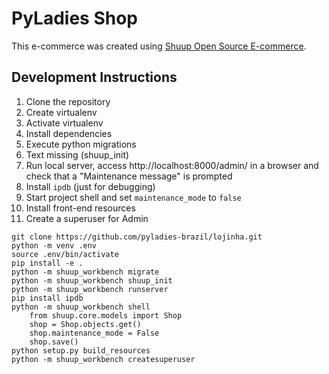 # PyLadies Shop
This e-commerce was created using [Shuup Open Source E-commerce](https://github.com/shuup/shuup).

## Development Instructions

1. Clone the repository
2. Create virtualenv
3. Activate virtualenv
4. Install dependencies
5. Execute python migrations
6. Text missing (shuup_init)
7. Run local server, access http://localhost:8000/admin/ in a browser and check that a "Maintenance message" is prompted 
8. Install `ipdb` (just for debugging)
9. Start project shell and set `maintenance_mode` to `false`
10. Install front-end resources
11. Create a superuser for Admin

```console
git clone https://github.com/pyladies-brazil/lojinha.git
python -m venv .env
source .env/bin/activate
pip install -e .
python -m shuup_workbench migrate
python -m shuup_workbench shuup_init
python -m shuup_workbench runserver
pip install ipdb
python -m shuup_workbench shell
    from shuup.core.models import Shop
    shop = Shop.objects.get()
    shop.maintenance_mode = False
    shop.save()
python setup.py build_resources
python -m shuup_workbench createsuperuser
```